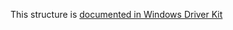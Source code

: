 This structure is [documented in Windows Driver Kit](https://learn.microsoft.com/en-us/windows-hardware/drivers/ddi/ntifs/ns-ntifs-_file_mode_information)
